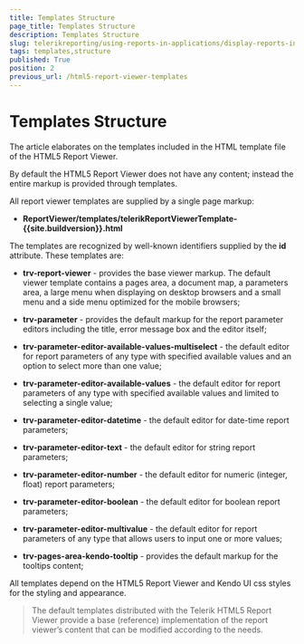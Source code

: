 ```yaml
---
title: Templates Structure
page_title: Templates Structure 
description: Templates Structure
slug: telerikreporting/using-reports-in-applications/display-reports-in-applications/web-application/html5-report-viewer/customizing/styling-and-appearance/templates-structure
tags: templates,structure
published: True
position: 2
previous_url: /html5-report-viewer-templates
---
```


# Templates Structure

The article elaborates on the templates included in the HTML template file of the HTML5 Report Viewer.

By default the HTML5 Report Viewer does not have any content; instead the entire markup is provided through templates.

All report viewer templates are supplied by a single page markup:

* __ReportViewer/templates/telerikReportViewerTemplate-{{site.buildversion}}.html__

The templates are recognized by well-known identifiers supplied by the __id__ attribute. These  templates are: 

* __trv-report-viewer__ - provides the base viewer markup. The default viewer template contains a pages area, a document map, a parameters area, a large menu when displaying on desktop browsers and a small menu and a side menu optimized for the mobile browsers; 

* __trv-parameter__ - provides the default markup for the report parameter editors including the title, error message box and the editor itself; 

* __trv-parameter-editor-available-values-multiselect__ - the default editor for report parameters of any type with specified available values and an option to select more than one value; 

* __trv-parameter-editor-available-values__ - the default editor for report parameters of any type with specified available values and limited to selecting a single value; 

* __trv-parameter-editor-datetime__ - the default editor for date-time report parameters; 

* __trv-parameter-editor-text__ - the default editor for string report parameters; 

* __trv-parameter-editor-number__ - the default editor for numeric (integer, float) report parameters; 

* __trv-parameter-editor-boolean__ - the default editor for boolean report parameters; 

* __trv-parameter-editor-multivalue__ - the default editor for report parameters of any type that allows users to input one or more values; 

* __trv-pages-area-kendo-tooltip__ - provides the default markup for the tooltips content; 

All templates depend on the HTML5 Report Viewer and Kendo UI css styles for the styling and appearance. 

> The default templates distributed with the Telerik HTML5 Report Viewer provide a base (reference) implementation of the report viewer’s content that can be modified according to the needs.
